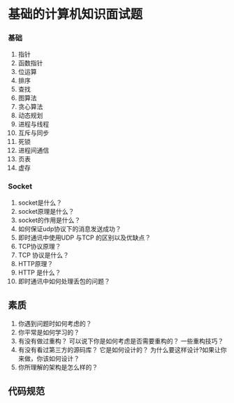 # 基础的计算机知识面试题


### 基础 
1. 指针  
2. 函数指针 
3. 位运算  
4. 排序   
5. 查找  
6. 图算法  
7. 贪心算法  
8. 动态规划  
9. 进程与线程  
10. 互斥与同步  
11. 死锁  
12. 进程间通信  
13. 页表  
14. 虚存   






### Socket
1. socket是什么？
2. socket原理是什么？
3. socket的作用是什么？
4. 如何保证udp协议下的消息发送成功？  
5. 即时通讯中使用UDP 与TCP 的区别以及优缺点？    
6. TCP协议原理？  
7. TCP 协议是什么？  
8. HTTP原理？  
9. HTTP 是什么？  
10. 即时通讯中如何处理丢包的问题？ 



## 素质 
1. 你遇到问题时如何考虑的？  
2. 你平常是如何学习的？  
3. 有没有做过重构？ 可以说下你是如何考虑是否需要重构的？ 一些重构技巧？    
4. 有没有看过第三方的源码库？ 它是如何设计的？ 为什么要这样设计?如果让你来做，你该如何设计？   
5. 你所理解的架构是怎么样的？ 





## 代码规范  

